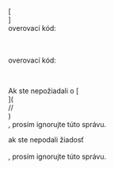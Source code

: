 [<br host>]<br action>overovací kód:<br code>

<br url><br action>overovací kód:

<br code>

Ak ste nepožiadali o [<br host>](<br protocol>//<br host>)<br action>, prosím ignorujte túto správu.

ak ste nepodali žiadosť<br url><br action>, prosím ignorujte túto správu.
